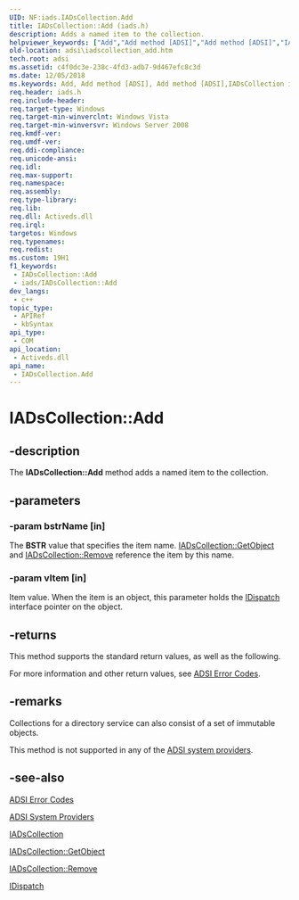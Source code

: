 ```yaml
---
UID: NF:iads.IADsCollection.Add
title: IADsCollection::Add (iads.h)
description: Adds a named item to the collection.
helpviewer_keywords: ["Add","Add method [ADSI]","Add method [ADSI]","IADsCollection interface","IADsCollection interface [ADSI]","Add method","IADsCollection.Add","IADsCollection::Add","_ds_iadscollection_add","adsi.iadscollection__add","adsi.iadscollection_add","iads/IADsCollection::Add"]
old-location: adsi\iadscollection_add.htm
tech.root: adsi
ms.assetid: c4f0dc3e-238c-4fd3-adb7-9d467efc8c3d
ms.date: 12/05/2018
ms.keywords: Add, Add method [ADSI], Add method [ADSI],IADsCollection interface, IADsCollection interface [ADSI],Add method, IADsCollection.Add, IADsCollection::Add, _ds_iadscollection_add, adsi.iadscollection__add, adsi.iadscollection_add, iads/IADsCollection::Add
req.header: iads.h
req.include-header: 
req.target-type: Windows
req.target-min-winverclnt: Windows Vista
req.target-min-winversvr: Windows Server 2008
req.kmdf-ver: 
req.umdf-ver: 
req.ddi-compliance: 
req.unicode-ansi: 
req.idl: 
req.max-support: 
req.namespace: 
req.assembly: 
req.type-library: 
req.lib: 
req.dll: Activeds.dll
req.irql: 
targetos: Windows
req.typenames: 
req.redist: 
ms.custom: 19H1
f1_keywords:
 - IADsCollection::Add
 - iads/IADsCollection::Add
dev_langs:
 - c++
topic_type:
 - APIRef
 - kbSyntax
api_type:
 - COM
api_location:
 - Activeds.dll
api_name:
 - IADsCollection.Add
---
```


# IADsCollection::Add


## -description

The <b>IADsCollection::Add</b> method adds a named item to the collection.

## -parameters

### -param bstrName [in]

The <b>BSTR</b> value that specifies the item name.  <a href="/windows/desktop/api/iads/nf-iads-iadscollection-getobject">IADsCollection::GetObject</a> and  <a href="/windows/desktop/api/iads/nf-iads-iadscollection-remove">IADsCollection::Remove</a> reference the item by this name.

### -param vItem [in]

Item value. When the item is an object, this parameter holds the  <a href="/previous-versions/windows/desktop/api/oaidl/nn-oaidl-idispatch">IDispatch</a> interface pointer on the object.

## -returns

This method supports the standard return values, as well as the following.
      

For more information and other return values, see  <a href="/windows/desktop/ADSI/adsi-error-codes">ADSI Error Codes</a>.

## -remarks

Collections for a directory service can also consist of a set of immutable objects.

This method is not supported in any of the  <a href="/windows/desktop/ADSI/adsi-system-providers">ADSI system providers</a>.

## -see-also

<a href="/windows/desktop/ADSI/adsi-error-codes">ADSI Error Codes</a>



<a href="/windows/desktop/ADSI/adsi-system-providers">ADSI System
  Providers</a>



<a href="/windows/desktop/api/iads/nn-iads-iadscollection">IADsCollection</a>



<a href="/windows/desktop/api/iads/nf-iads-iadscollection-getobject">IADsCollection::GetObject</a>



<a href="/windows/desktop/api/iads/nf-iads-iadscollection-remove">IADsCollection::Remove</a>



<a href="/previous-versions/windows/desktop/api/oaidl/nn-oaidl-idispatch">IDispatch</a>